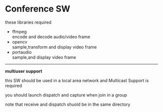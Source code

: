 # Conference SW
these libraries required
* ffmpeg    
encode and decode audio/video frame
* opencv    
sample,transform and display video frame
* portaudio   
sample,and display video frame
---
__multiuser support__ 

this SW should be used in a local area network  and  Multicast Support is required

you should launch dispatch and capture when join in a group

note that receive and dispatch shuold be in the same directory
